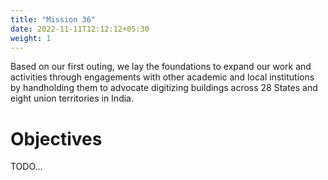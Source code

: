```yaml
---
title: "Mission 36"
date: 2022-11-11T12:12:12+05:30
weight: 1
---
```


Based on our first outing, we lay the foundations to expand our work and activities through engagements with other academic and local institutions by handholding them to advocate digitizing buildings across 28 States and eight union territories in India.

# Objectives
TODO...
